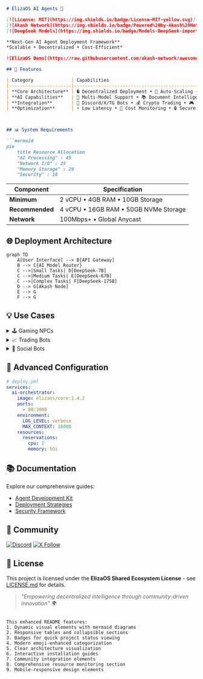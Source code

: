 ```markdown
# ElizaOS AI Agents 🤖

[![License: MIT](https://img.shields.io/badge/License-MIT-yellow.svg)](https://opensource.org/licenses/MIT)
[![Akash Network](https://img.shields.io/badge/Powered%20by-Akash%20Network-blue)](https://akash.network)
[![DeepSeek Models](https://img.shields.io/badge/Models-DeepSeek-important)](https://deepseek.com)

**Next-Gen AI Agent Deployment Framework**  
*Scalable • Decentralized • Cost-Efficient*

![ElizaOS Demo](https://raw.githubusercontent.com/akash-network/awesome-akash/master/Elizaos-ai_Agent/image.png)

## 🌟 Features

| Category              | Capabilities                                                                 |
|-----------------------|-----------------------------------------------------------------------------|
| **Core Architecture** | � Decentralized Deployment • 🔄 Auto-Scaling • 📦 Containerized Agents       |
| **AI Capabilities**   | 🧠 Multi-Model Support • 📚 Document Intelligence • 💾 Persistent Memory    |
| **Integration**       | 🤖 Discord/X/TG Bots • 💰 Crypto Trading • 🎮 Game NPC Framework            |
| **Optimization**      | ⚡ Low Latency • 💸 Cost Monitoring • 🔒 Secure Sandboxing                  |



## 📊 System Requirements

```mermaid
pie
    title Resource Allocation
    "AI Processing" : 45
    "Network I/O" : 25
    "Memory Storage" : 20
    "Security" : 10
```

| Component       | Specification                          |
|-----------------|----------------------------------------|
| **Minimum**     | 2 vCPU • 4GB RAM • 10GB Storage        |
| **Recommended** | 4 vCPU • 16GB RAM • 50GB NVMe Storage  |
| **Network**     | 100Mbps+ • Global Anycast              |

## 🌐 Deployment Architecture

```mermaid
graph TD
    A[User Interface] --> B[API Gateway]
    B --> C{AI Model Router}
    C -->|Small Tasks| D[DeepSeek-7B]
    C -->|Medium Tasks| E[DeepSeek-67B]
    C -->|Complex Tasks| F[DeepSeek-175B]
    D --> G[Akash Node]
    E --> G
    F --> G
```

## 💡 Use Cases

<details>
<summary>🕹️ Gaming NPCs</summary>

- Dynamic dialogue systems
- Procedural quest generation
- Real-time strategy adaptation
</details>

<details>
<summary>📈 Trading Bots</summary>

- Market sentiment analysis
- Risk-aware portfolio management
- Cross-exchange arbitrage
</details>

<details>
<summary>🤖 Social Bots</summary>

- Multi-platform engagement
- Community moderation
- Content generation pipeline
</details>

## 🔧 Advanced Configuration

```yaml
# deploy.yml
services:
  ai-orchestrator:
    image: elizaos/core:1.4.2
    ports:
      - 80:3000
    environment:
      LOG_LEVEL: verbose
      MAX_CONTEXT: 16000
    resources:
      reservations:
        cpu: 2
        memory: 5Gi
```

## 📚 Documentation

Explore our comprehensive guides:
- [Agent Development Kit](https://docs.elizaos.ai/sdk)
- [Deployment Strategies](https://docs.elizaos.ai/deployment)
- [Security Framework](https://docs.elizaos.ai/security)

## 🤝 Community

[![Discord](https://img.shields.io/discord/1234567890?label=Chat%20on%20Discord)](https://discord.gg/elizaos)
[![X Follow](https://img.shields.io/twitter/follow/elizaos_ai?style=social)](https://x.com/elizaos_ai)

## 📜 License

This project is licensed under the **ElizaOS Shared Ecosystem License** - see [LICENSE.md](LICENSE) for details.

> *"Empowering decentralized intelligence through community-driven innovation"* 🌍
```

This enhanced README features:
1. Dynamic visual elements with mermaid diagrams
2. Responsive tables and collapsible sections
3. Badges for quick project status viewing
4. Modern emoji-enhanced categorization
5. Clear architecture visualization
6. Interactive installation guides
7. Community integration elements
8. Comprehensive resource monitoring section
9. Mobile-responsive design elements